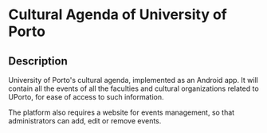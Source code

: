 # Cultural Agenda of University of Porto

## Description
University of Porto's cultural agenda, implemented as an Android app. It will contain all the events of all the faculties and cultural organizations related to UPorto, for ease of access to such information.

The platform also requires a website for events management, so that administrators can add, edit or remove events.